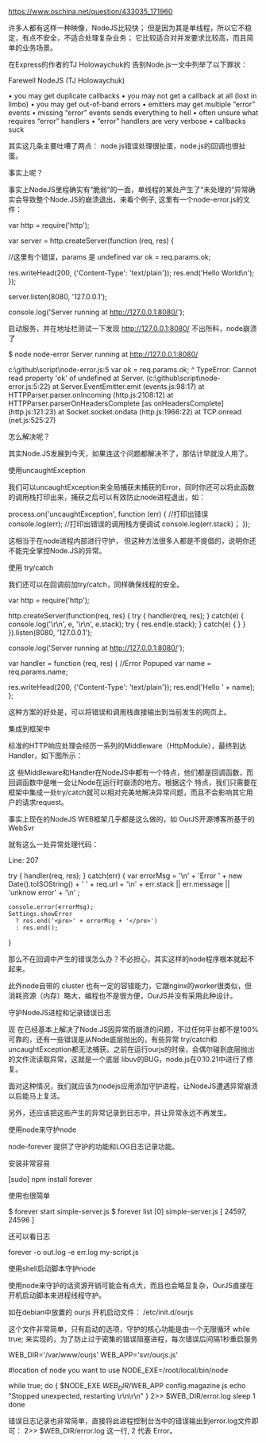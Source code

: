 https://www.oschina.net/question/433035_171960

许多人都有这样一种映像，NodeJS比较快； 但是因为其是单线程，所以它不稳定，有点不安全，不适合处理复杂业务； 它比较适合对并发要求比较高，而且简单的业务场景。 

在Express的作者的TJ Holowaychuk的 告别Node.js一文中列举了以下罪状： 

Farewell NodeJS (TJ Holowaychuk) 

•   you may get duplicate callbacks 
•   you may not get a callback at all (lost in limbo) 
•   you may get out-of-band errors 
•   emitters may get multiple “error” events 
•   missing “error” events sends everything to hell 
•   often unsure what requires “error” handlers 
•   “error” handlers are very verbose 
•   callbacks suck 

其实这几条主要吐嘈了两点： node.js错误处理很扯蛋，node.js的回调也很扯蛋。 

事实上呢？

事实上NodeJS里程确实有“脆弱”的一面，单线程的某处产生了“未处理的”异常确实会导致整个Node.JS的崩溃退出，来看个例子, 这里有一个node-error.js的文件： 

var http = require('http');

var server = http.createServer(function (req, res) {

  //这里有个错误，params 是 undefined
  var ok = req.params.ok;

  res.writeHead(200, {'Content-Type': 'text/plain'});
  res.end('Hello World\n');
});

server.listen(8080, '127.0.0.1');

console.log('Server running at http://127.0.0.1:8080/');

启动服务，并在地址栏测试一下发现 http://127.0.0.1:8080/  不出所料，node崩溃了 


$ node node-error
Server running at http://127.0.0.1:8080/

c:\github\script\node-error.js:5
  var ok = req.params.ok;
                     ^
TypeError: Cannot read property 'ok' of undefined
    at Server.<anonymous> (c:\github\script\node-error.js:5:22)
    at Server.EventEmitter.emit (events.js:98:17)
    at HTTPParser.parser.onIncoming (http.js:2108:12)
    at HTTPParser.parserOnHeadersComplete [as onHeadersComplete] (http.js:121:23)
    at Socket.socket.ondata (http.js:1966:22)
    at TCP.onread (net.js:525:27)


怎么解决呢？

其实Node.JS发展到今天，如果连这个问题都解决不了，那估计早就没人用了。 

使用uncaughtException

我们可以uncaughtException来全局捕获未捕获的Error，同时你还可以将此函数的调用栈打印出来，捕获之后可以有效防止node进程退出，如： 

process.on('uncaughtException', function (err) {
  //打印出错误
  console.log(err);
  //打印出错误的调用栈方便调试
  console.log(err.stack)；
});

这相当于在node进程内部进行守护， 但这种方法很多人都是不提倡的，说明你还不能完全掌控Node.JS的异常。 

使用 try/catch

我们还可以在回调前加try/catch，同样确保线程的安全。 

var http = require('http');

http.createServer(function(req, res) {
  try {
    handler(req, res);
  } catch(e) {
    console.log('\r\n', e, '\r\n', e.stack);
    try {
      res.end(e.stack);
    } catch(e) { }
  }
}).listen(8080, '127.0.0.1');

console.log('Server running at http://127.0.0.1:8080/');

var handler = function (req, res) {
  //Error Popuped
  var name = req.params.name;

  res.writeHead(200, {'Content-Type': 'text/plain'});
  res.end('Hello ' + name);
};

这种方案的好处是，可以将错误和调用栈直接输出到当前发生的网页上。 

集成到框架中

标准的HTTP响应处理会经历一系列的Middleware（HttpModule），最终到达Handler，如下图所示： 

 


这 些Middleware和Handler在NodeJS中都有一个特点，他们都是回调函数，而回调函数中是唯一会让Node在运行时崩溃的地方。根据这个 特点，我们只需要在框架中集成一处try/catch就可以相对完美地解决异常问题，而且不会影响其它用户的请求request。 

事实上现在的NodeJS WEB框架几乎都是这么做的，如 OurJS开源博客所基于的 WebSvr 

就有这么一处异常处理代码： 

Line: 207

  try {
    handler(req, res);
  } catch(err) {
    var errorMsg
      = '\n'
      + 'Error ' + new Date().toISOString() + ' ' + req.url
      + '\n'
      + err.stack || err.message || 'unknow error'
      + '\n'
      ;

    console.error(errorMsg);
    Settings.showError
      ? res.end('<pre>' + errorMsg + '</pre>')
      : res.end();
  }

那么不在回调中产生的错误怎么办？不必担心，其实这样的node程序根本就起不起来。 

此外node自带的 cluster 也有一定的容错能力，它跟nginx的worker很类似，但消耗资源（内存）略大，编程也不是很方便，OurJS并没有采用此种设计。 

守护NodeJS进程和记录错误日志

现 在已经基本上解决了Node.JS因异常而崩溃的问题，不过任何平台都不是100%可靠的，还有一些错误是从Node底层抛出的，有些异常 try/catch和uncaughtException都无法捕获。之前在运行ourjs的时侯，会偶尔碰到底层抛出的文件流读取异常，这就是一个底层 libuv的BUG，node.js在0.10.21中进行了修复。 

面对这种情况，我们就应该为nodejs应用添加守护进程，让NodeJS遭遇异常崩溃以后能马上复活。 

另外，还应该把这些产生的异常记录到日志中，并让异常永远不再发生。 

使用node来守护node

node-forever 提供了守护的功能和LOG日志记录功能。 

安装非常容易 

[sudo] npm install forever

使用也很简单 

$ forever start simple-server.js
$ forever list
  [0] simple-server.js [ 24597, 24596 ]

还可以看日志 

forever -o out.log -e err.log my-script.js

使用shell启动脚本守护node

使用node来守护的话资源开销可能会有点大，而且也会略显复杂，OurJS直接在开机启动脚本来进程线程守护。 

如在debian中放置的 ourjs 开机启动文件： /etc/init.d/ourjs 

这个文件非常简单，只有启动的选项，守护的核心功能是由一个无限循环 while true; 来实现的，为了防止过于密集的错误阻塞进程，每次错误后间隔1秒重启服务 

WEB_DIR='/var/www/ourjs'
WEB_APP='svr/ourjs.js'

#location of node you want to use
NODE_EXE=/root/local/bin/node

while true; do
    {
        $NODE_EXE $WEB_DIR/$WEB_APP config.magazine.js
        echo "Stopped unexpected, restarting \r\n\r\n"
    } 2>> $WEB_DIR/error.log
    sleep 1
done

错误日志记录也非常简单，直接将此进程控制台当中的错误输出到error.log文件即可： 2>> $WEB_DIR/error.log  这一行, 2 代表 Error。